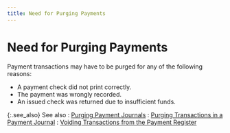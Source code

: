 ```yaml
---
title: Need for Purging Payments
---
```


# Need for Purging Payments


Payment transactions may have to be purged for any of the following  reasons:

- A payment check  did not print correctly.
- The payment  was wrongly recorded.
- An issued check  was returned due to insufficient funds.



{:.see_also}
See also
: [Purging Payment  Journals]({{site.acc_baseurl}}/vendor-payments-and-refunds/payment-jrnl-proc/purge-payment-jrnls-trans/voiding_payment_journals.html)
: [Purging  Transactions in a Payment Journal]({{site.acc_baseurl}}/vendor-payments-and-refunds/payment-jrnl-proc/purge-payment-jrnls-trans/purging-trans/del_trans_in_pmnt_jrnl.html)
: [Voiding  Transactions from the Payment Register]({{site.acc_baseurl}}/payment-register/wizard/browser/voiding-transactions-payment-register/voiding_transactions_from_the_payment_register.html)
